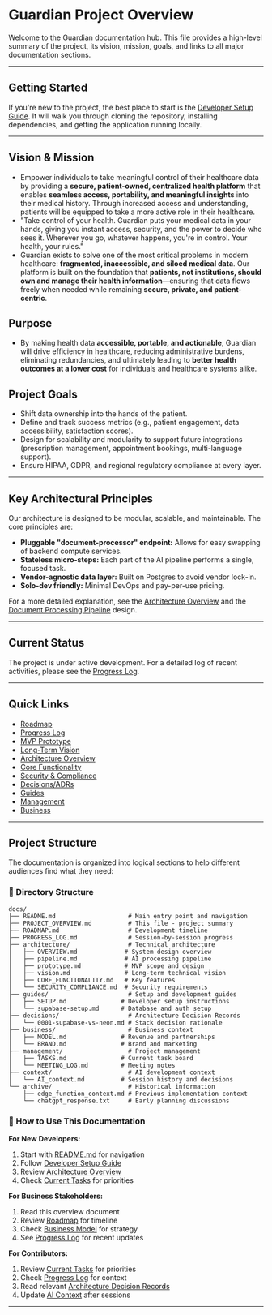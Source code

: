 # Guardian Project Overview

Welcome to the Guardian documentation hub. This file provides a high-level summary of the project, its vision, mission, goals, and links to all major documentation sections.

---

## Getting Started

If you're new to the project, the best place to start is the [Developer Setup Guide](./guides/SETUP.md). It will walk you through cloning the repository, installing dependencies, and getting the application running locally.

---

## Vision & Mission
- Empower individuals to take meaningful control of their healthcare data by providing a **secure, patient-owned, centralized health platform** that enables **seamless access, portability, and meaningful insights** into their medical history. Through increased access and understanding, patients will be equipped to take a more active role in their healthcare.
- "Take control of your health. Guardian puts your medical data in your hands, giving you instant access, security, and the power to decide who sees it. Wherever you go, whatever happens, you're in control. Your health, your rules."
- Guardian exists to solve one of the most critical problems in modern healthcare: **fragmented, inaccessible, and siloed medical data**. Our platform is built on the foundation that **patients, not institutions, should own and manage their health information**—ensuring that data flows freely when needed while remaining **secure, private, and patient-centric**.

## Purpose
- By making health data **accessible, portable, and actionable**, Guardian will drive efficiency in healthcare, reducing administrative burdens, eliminating redundancies, and ultimately leading to **better health outcomes at a lower cost** for individuals and healthcare systems alike.

## Project Goals
- Shift data ownership into the hands of the patient.
- Define and track success metrics (e.g., patient engagement, data accessibility, satisfaction scores).
- Design for scalability and modularity to support future integrations (prescription management, appointment bookings, multi-language support).
- Ensure HIPAA, GDPR, and regional regulatory compliance at every layer.

---

## Key Architectural Principles

Our architecture is designed to be modular, scalable, and maintainable. The core principles are:

- **Pluggable "document-processor" endpoint:** Allows for easy swapping of backend compute services.
- **Stateless micro-steps:** Each part of the AI pipeline performs a single, focused task.
- **Vendor-agnostic data layer:** Built on Postgres to avoid vendor lock-in.
- **Solo-dev friendly:** Minimal DevOps and pay-per-use pricing.

For a more detailed explanation, see the [Architecture Overview](./architecture/OVERVIEW.md) and the [Document Processing Pipeline](./architecture/pipeline.md) design.

---

## Current Status

The project is under active development. For a detailed log of recent activities, please see the [Progress Log](./PROGRESS_LOG.md).

---

## Quick Links
- [Roadmap](./ROADMAP.md)
- [Progress Log](./PROGRESS_LOG.md)
- [MVP Prototype](./architecture/prototype.md)
- [Long-Term Vision](./architecture/vision.md)
- [Architecture Overview](./architecture/OVERVIEW.md)
- [Core Functionality](./architecture/CORE_FUNCTIONALITY.md)
- [Security & Compliance](./architecture/SECURITY_COMPLIANCE.md)
- [Decisions/ADRs](./decisions/)
- [Guides](./guides/)
- [Management](./management/)
- [Business](./business/)

---

## Project Structure

The documentation is organized into logical sections to help different audiences find what they need:

### 📁 Directory Structure
```
docs/
├── README.md                    # Main entry point and navigation
├── PROJECT_OVERVIEW.md          # This file - project summary
├── ROADMAP.md                   # Development timeline
├── PROGRESS_LOG.md              # Session-by-session progress
├── architecture/                # Technical architecture
│   ├── OVERVIEW.md             # System design overview
│   ├── pipeline.md             # AI processing pipeline
│   ├── prototype.md            # MVP scope and design
│   ├── vision.md               # Long-term technical vision
│   ├── CORE_FUNCTIONALITY.md   # Key features
│   └── SECURITY_COMPLIANCE.md  # Security requirements
├── guides/                      # Setup and development guides
│   ├── SETUP.md               # Developer setup instructions
│   └── supabase-setup.md      # Database and auth setup
├── decisions/                   # Architecture Decision Records
│   └── 0001-supabase-vs-neon.md # Stack decision rationale
├── business/                    # Business context
│   ├── MODEL.md               # Revenue and partnerships
│   └── BRAND.md               # Brand and marketing
├── management/                  # Project management
│   ├── TASKS.md               # Current task board
│   └── MEETING_LOG.md         # Meeting notes
├── context/                     # AI development context
│   └── AI_context.md          # Session history and decisions
└── archive/                     # Historical information
    ├── edge_function_context.md # Previous implementation context
    └── chatgpt_response.txt     # Early planning discussions
```

### 🎯 How to Use This Documentation

**For New Developers:**
1. Start with [README.md](./README.md) for navigation
2. Follow [Developer Setup Guide](./guides/SETUP.md) 
3. Review [Architecture Overview](./architecture/OVERVIEW.md)
4. Check [Current Tasks](./management/TASKS.md) for priorities

**For Business Stakeholders:**
1. Read this overview document
2. Review [Roadmap](./ROADMAP.md) for timeline
3. Check [Business Model](./business/MODEL.md) for strategy
4. See [Progress Log](./PROGRESS_LOG.md) for recent updates

**For Contributors:**
1. Review [Current Tasks](./management/TASKS.md) for priorities
2. Check [Progress Log](./PROGRESS_LOG.md) for context
3. Read relevant [Architecture Decision Records](./decisions/)
4. Update [AI Context](./context/AI_context.md) after sessions

--- 